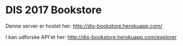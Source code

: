 # DIS 2017 Bookstore

Denne server er hostet her: http://dis-bookstore.herokuapp.com/

I kan udforske API'et her: http://dis-bookstore.herokuapp.com/explorer
